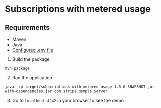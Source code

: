 # Subscriptions with metered usage

## Requirements

- Maven
- Java
- [Configured .env file](../README.md)

1. Build the package

```
mvn package
```

2. Run the application

```
java -cp target/subscriptions-with-metered-usage-1.0.0-SNAPSHOT-jar-with-dependencies.jar com.stripe.sample.Server
```

3. Go to `localhost:4242` in your browser to see the demo
